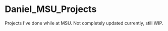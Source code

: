 # Daniel_MSU_Projects
Projects I've done while at MSU. 
Not completely updated currently, still WIP.
